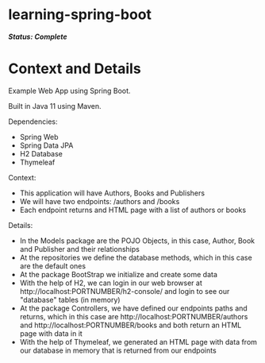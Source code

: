 # learning-spring-boot

***Status: Complete***

# Context and Details

Example Web App using Spring Boot.

Built in Java 11 using Maven.

Dependencies:
- Spring Web
- Spring Data JPA
- H2 Database
- Thymeleaf

Context:
- This application will have Authors, Books and Publishers
- We will have two endpoints: /authors and /books
- Each endpoint returns and HTML page with a list of authors or books

Details:
- In the Models package are the POJO Objects, in this case, Author, Book and Publisher and their relationships
- At the repositories we define the database methods, which in this case are the default ones
- At the package BootStrap we initialize and create some data
- With the help of H2, we can login in our web browser at http://localhost:PORTNUMBER/h2-console/ and login to see our "database" tables (in memory)
- At the package Controllers, we have defined our endpoints paths and returns, which in this case are http://localhost:PORTNUMBER/authors and http://localhost:PORTNUMBER/books and both return an HTML page with data in it
- With the help of Thymeleaf, we generated an HTML page with data from our database in memory that is returned from our endpoints
